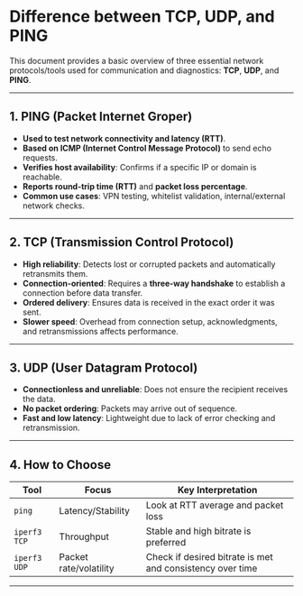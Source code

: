 # Difference between TCP, UDP, and PING

This document provides a basic overview of three essential network protocols/tools used for communication and diagnostics: **TCP**, **UDP**, and **PING**.

---
## 1. PING (Packet Internet Groper)

- **Used to test network connectivity and latency (RTT)**.
- **Based on ICMP (Internet Control Message Protocol)** to send echo requests.
- **Verifies host availability**: Confirms if a specific IP or domain is reachable.
- **Reports round-trip time (RTT)** and **packet loss percentage**.
- **Common use cases**: VPN testing, whitelist validation, internal/external network checks.

---

## 2. TCP (Transmission Control Protocol)

- **High reliability**: Detects lost or corrupted packets and automatically retransmits them.
- **Connection-oriented**: Requires a **three-way handshake** to establish a connection before data transfer.
- **Ordered delivery**: Ensures data is received in the exact order it was sent.
- **Slower speed**: Overhead from connection setup, acknowledgments, and retransmissions affects performance.

---

## 3. UDP (User Datagram Protocol)

- **Connectionless and unreliable**: Does not ensure the recipient receives the data.
- **No packet ordering**: Packets may arrive out of sequence.
- **Fast and low latency**: Lightweight due to lack of error checking and retransmission.

---

## 4. How to Choose
| Tool         | Focus                  | Key Interpretation                                        |
| ------------ | ---------------------- | --------------------------------------------------------- |
| `ping`       | Latency/Stability      | Look at RTT average and packet loss                       |
| `iperf3 TCP` | Throughput             | Stable and high bitrate is preferred                      |
| `iperf3 UDP` | Packet rate/volatility | Check if desired bitrate is met and consistency over time |

---



